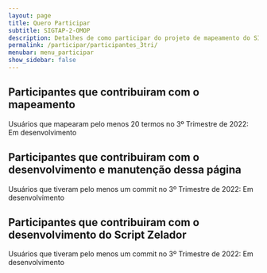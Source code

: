 ```yaml
---
layout: page
title: Quero Participar
subtitle: SIGTAP-2-OMOP
description: Detalhes de como participar do projeto de mapeamento do SIGTAP para OMOP CDM
permalink: /participar/participantes_3tri/
menubar: menu_participar
show_sidebar: false
---
```


## Participantes que contribuiram com o mapeamento
Usuários que mapearam pelo menos 20 termos no 3º Trimestre de 2022:
Em desenvolvimento

## Participantes que contribuiram com o desenvolvimento e manutenção dessa página
Usuários que tiveram pelo menos um commit no 3º Trimestre de 2022:
Em desenvolvimento

## Participantes que contribuiram com o desenvolvimento do Script Zelador
Usuários que tiveram pelo menos um commit no 3º Trimestre de 2022:
Em desenvolvimento
